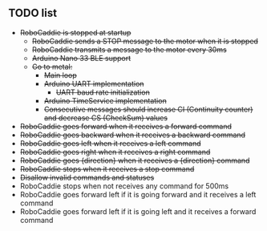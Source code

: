 ## TODO list

- ~~RoboCaddie is stopped at startup~~
  - ~~RoboCaddie sends a STOP message to the motor when it is stopped~~
  - ~~RoboCaddie transmits a message to the motor every 30ms~~
  - ~~Arduino Nano 33 BLE support~~
  - ~~Go to metal:~~
    - ~~Main loop~~
    - ~~Arduino UART implementation~~
      - ~~UART baud rate initialization~~
    - ~~Arduino TimeService implementation~~
    - ~~Consecutive messages should increase CI (Continuity counter) and decrease CS (CheckSum) values~~
- ~~RoboCaddie goes forward when it receives a forward command~~
- ~~RoboCaddie goes backward when it receives a backward command~~
- ~~RoboCaddie goes left when it receives a left command~~
- ~~RoboCaddie goes right when it receives a right command~~
- ~~RoboCaddie goes {direction} when it receives a {direction} command~~
- ~~RoboCaddie stops when it receives a stop command~~
- ~~Disallow invalid commands and statuses~~
- RoboCaddie stops when not receives any command for 500ms
- RoboCaddie goes forward left if it is going forward and it receives a left command
- RoboCaddie goes forward left if it is going left and it receives a forward command